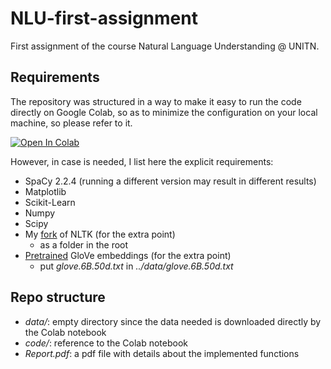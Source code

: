 # NLU-first-assignment
First assignment of the course Natural Language Understanding @ UNITN.

## Requirements
The repository was structured in a way to make it easy to run the code directly on Google Colab, so as to minimize the configuration on your local machine, so please refer to it.

[![Open In Colab](https://colab.research.google.com/assets/colab-badge.svg)](https://colab.research.google.com/github/steveazzolin/NLU-first-assignment/blob/main/code/NLU_first_assignment.ipynb)

However, in case is needed, I list here the explicit requirements:
- SpaCy 2.2.4 (running a different version may result in different results)
- Matplotlib
- Scikit-Learn
- Numpy
- Scipy
- My [fork](https://github.com/steveazzolin/nltk) of NLTK (for the extra point)
    - as a folder in the root
- [Pretrained](https://nlp.stanford.edu/projects/glove/) GloVe embeddings (for the extra point)
    - put *glove.6B.50d.txt* in *../data/glove.6B.50d.txt*


## Repo structure
- *data/*: empty directory since the data needed is downloaded directly by the Colab notebook
- *code/*: reference to the Colab notebook
- *Report.pdf*: a pdf file with details about the implemented functions

